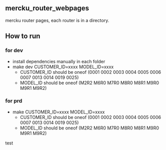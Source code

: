 ## mercku_router_webpages

mercku router pages, each router is in a directory.

## How to run

### for dev

- install dependencies manually in each folder
- make dev CUSTOMER_ID=xxxx MODEL_ID=xxxx
  - CUSTOMER_ID should be oneof (0001 0002 0003 0004 0005 0006 0007 0013 0014 0019 0025)
  - MODEL_ID should be oneof (M2R2 M6R0 M7R0 M8R0 M8R1 M9R0 M9R1 M9R2)

### for prd

- make CUSTOMER_ID=xxxx MODEL_ID=xxxx
  - CUSTOMER_ID should be oneof (0001 0002 0003 0004 0005 0006 0007 0013 0014 0019 0025)
  - MODEL_ID should be oneof (M2R2 M6R0 M7R0 M8R0 M8R1 M9R0 M9R1 M9R2)

test
